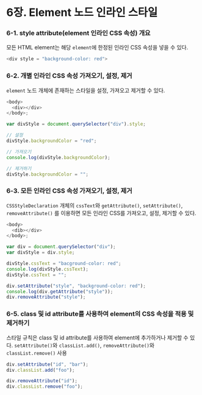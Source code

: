 # 6장. Element 노드 인라인 스타일

### 6-1. style attribute(element 인라인 CSS 속성) 개요

모든 HTML element는 해당 `element`에 한정된 인라인 CSS 속성을 넣을 수 있다.

```javascript
<div style = "background-color: red">
```

### 6-2. 개별 인라인 CSS 속성 가져오기, 설정, 제거

`element` 노드 개체에 존재하는 스타일을 설정, 가져오고 제거할 수 있다.

```javascript
<body>
  <div></div>
</body>;

var divStyle = document.querySelector("div").style;

// 설정
divStyle.backgroundColor = "red";

// 가져오기
console.log(divStyle.backgroundColor);

// 제거하기
divStyle.backgroundColor = "";
```

### 6-3. 모든 인라인 CSS 속성 가져오기, 설정, 제거

`CSSStyleDeclaration` 개체의 `cssText`와 `getAttribute()`, `setAttribute()`, `removeAttribute()` 를 이용하면 모든 인라인 CSS를 가져오고, 설정, 제거할 수 있다.

```javascript
<body>
  <dib></div>
</body>;

var div = document.querySelector("div");
var divStyle = div.style;

divStyle.cssText = "bacground-color: red";
console.log(divStyle.cssText);
divStyle.cssText = "";

div.setAttribute("style", "background-color: red");
console.log(div.getAttribute("style"));
div.removeAttribute("style");
```

### 6-5. class 및 id attribute를 사용하여 element의 CSS 속성을 적용 및 제거하기

스타일 규칙은 class 및 id attribute를 사용하여 element에 추가하거나 제거할 수 있다.
`setAttribute()`와 `classList.add()`, `removeAttribute()`와 `classList.remove()` 사용

```javascript
div.setAttribute("id", "bar");
div.classList.add("foo");

div.removeAttribute("id");
div.classList.remove("foo");
```
